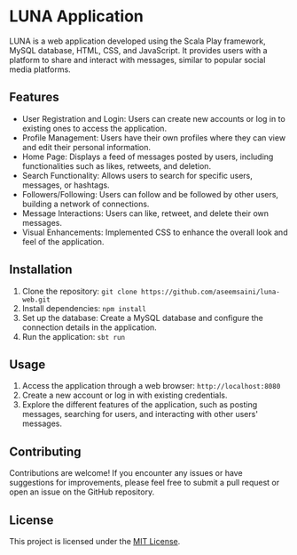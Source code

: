 # LUNA Application

LUNA is a web application developed using the Scala Play framework, MySQL database, HTML, CSS, and JavaScript. It provides users with a platform to share and interact with messages, similar to popular social media platforms.

## Features

- User Registration and Login: Users can create new accounts or log in to existing ones to access the application.
- Profile Management: Users have their own profiles where they can view and edit their personal information.
- Home Page: Displays a feed of messages posted by users, including functionalities such as likes, retweets, and deletion.
- Search Functionality: Allows users to search for specific users, messages, or hashtags.
- Followers/Following: Users can follow and be followed by other users, building a network of connections.
- Message Interactions: Users can like, retweet, and delete their own messages.
- Visual Enhancements: Implemented CSS to enhance the overall look and feel of the application.

## Installation

1. Clone the repository: `git clone https://github.com/aseemsaini/luna-web.git`
2. Install dependencies: `npm install`
3. Set up the database: Create a MySQL database and configure the connection details in the application.
4. Run the application: `sbt run`

## Usage

1. Access the application through a web browser: `http://localhost:8080`
2. Create a new account or log in with existing credentials.
3. Explore the different features of the application, such as posting messages, searching for users, and interacting with other users' messages.

## Contributing

Contributions are welcome! If you encounter any issues or have suggestions for improvements, please feel free to submit a pull request or open an issue on the GitHub repository.

## License

This project is licensed under the [MIT License](https://opensource.org/licenses/MIT).
